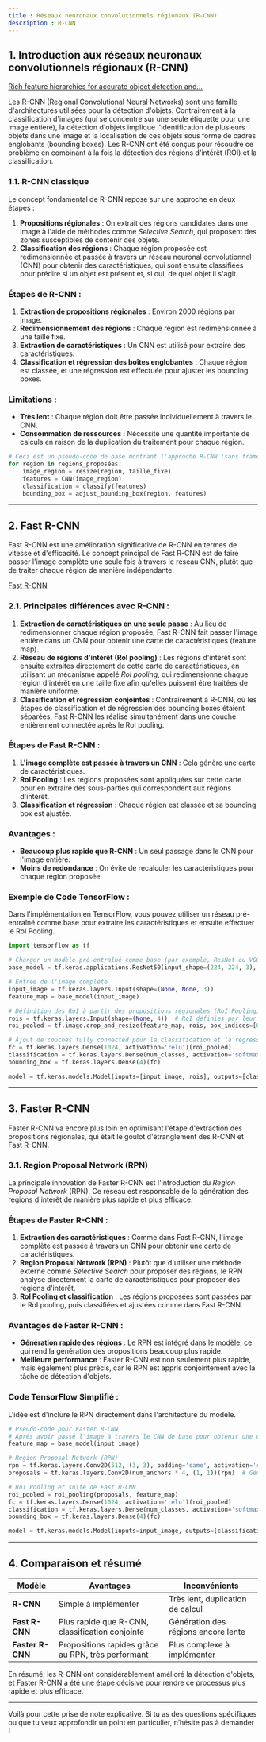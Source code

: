 ```yaml
---
title : Réseaux neuronaux convolutionnels régionaux (R-CNN)
description : R-CNN
---
```


## 1. **Introduction aux réseaux neuronaux convolutionnels régionaux (R-CNN)**

[Rich feature hierarchies for accurate object detection and...](https://arxiv.org/abs/1311.2524)

Les R-CNN (Regional Convolutional Neural Networks) sont une famille d'architectures utilisées pour la détection d'objets. Contrairement à la classification d'images (qui se concentre sur une seule étiquette pour une image entière), la détection d'objets implique l'identification de plusieurs objets dans une image et la localisation de ces objets sous forme de cadres englobants (bounding boxes). Les R-CNN ont été conçus pour résoudre ce problème en combinant à la fois la détection des régions d'intérêt (ROI) et la classification.

### **1.1. R-CNN classique**

Le concept fondamental de R-CNN repose sur une approche en deux étapes :

1. **Propositions régionales** : On extrait des régions candidates dans une image à l'aide de méthodes comme *Selective Search*, qui proposent des zones susceptibles de contenir des objets.
2. **Classification des régions** : Chaque région proposée est redimensionnée et passée à travers un réseau neuronal convolutionnel (CNN) pour obtenir des caractéristiques, qui sont ensuite classifiées pour prédire si un objet est présent et, si oui, de quel objet il s'agit.

### **Étapes de R-CNN :**

1. **Extraction de propositions régionales** : Environ 2000 régions par image.
2. **Redimensionnement des régions** : Chaque région est redimensionnée à une taille fixe.
3. **Extraction de caractéristiques** : Un CNN est utilisé pour extraire des caractéristiques.
4. **Classification et régression des boîtes englobantes** : Chaque région est classée, et une régression est effectuée pour ajuster les bounding boxes.

### **Limitations :**

- **Très lent** : Chaque région doit être passée individuellement à travers le CNN.
- **Consommation de ressources** : Nécessite une quantité importante de calculs en raison de la duplication du traitement pour chaque région.

```python
# Ceci est un pseudo-code de base montrant l'approche R-CNN (sans framework spécifique)
for region in regions_proposées:
    image_region = resize(region, taille_fixe)
    features = CNN(image_region)
    classification = classify(features)
    bounding_box = adjust_bounding_box(region, features)

```

---

## 2. **Fast R-CNN**

Fast R-CNN est une amélioration significative de R-CNN en termes de vitesse et d'efficacité. Le concept principal de Fast R-CNN est de faire passer l'image complète une seule fois à travers le réseau CNN, plutôt que de traiter chaque région de manière indépendante.

[Fast R-CNN](https://arxiv.org/abs/1504.08083)

### **2.1. Principales différences avec R-CNN :**

1. **Extraction de caractéristiques en une seule passe** : Au lieu de redimensionner chaque région proposée, Fast R-CNN fait passer l'image entière dans un CNN pour obtenir une carte de caractéristiques (feature map).
2. **Réseau de régions d'intérêt (RoI pooling)** : Les régions d'intérêt sont ensuite extraites directement de cette carte de caractéristiques, en utilisant un mécanisme appelé *RoI pooling*, qui redimensionne chaque région d'intérêt en une taille fixe afin qu'elles puissent être traitées de manière uniforme.
3. **Classification et régression conjointes** : Contrairement à R-CNN, où les étapes de classification et de régression des bounding boxes étaient séparées, Fast R-CNN les réalise simultanément dans une couche entièrement connectée après le RoI pooling.

### **Étapes de Fast R-CNN :**

1. **L'image complète est passée à travers un CNN** : Cela génère une carte de caractéristiques.
2. **RoI Pooling** : Les régions proposées sont appliquées sur cette carte pour en extraire des sous-parties qui correspondent aux régions d'intérêt.
3. **Classification et régression** : Chaque région est classée et sa bounding box est ajustée.

### **Avantages :**

- **Beaucoup plus rapide que R-CNN** : Un seul passage dans le CNN pour l'image entière.
- **Moins de redondance** : On évite de recalculer les caractéristiques pour chaque région proposée.

### **Exemple de Code TensorFlow :**

Dans l'implémentation en TensorFlow, vous pouvez utiliser un réseau pré-entraîné comme base pour extraire les caractéristiques et ensuite effectuer le RoI Pooling.

```python
import tensorflow as tf

# Charger un modèle pré-entraîné comme base (par exemple, ResNet ou VGG)
base_model = tf.keras.applications.ResNet50(input_shape=(224, 224, 3), include_top=False)

# Entrée de l'image complète
input_image = tf.keras.layers.Input(shape=(None, None, 3))
feature_map = base_model(input_image)

# Définition des RoI à partir des propositions régionales (RoI Pooling)
rois = tf.keras.layers.Input(shape=(None, 4))  # RoI définies par leur bounding box
roi_pooled = tf.image.crop_and_resize(feature_map, rois, box_indices=[0]*len(rois), crop_size=(7, 7))

# Ajout de couches fully connected pour la classification et la régression des bounding boxes
fc = tf.keras.layers.Dense(1024, activation='relu')(roi_pooled)
classification = tf.keras.layers.Dense(num_classes, activation='softmax')(fc)
bounding_box = tf.keras.layers.Dense(4)(fc)

model = tf.keras.models.Model(inputs=[input_image, rois], outputs=[classification, bounding_box])

```

---

## 3. **Faster R-CNN**

Faster R-CNN va encore plus loin en optimisant l'étape d'extraction des propositions régionales, qui était le goulot d'étranglement des R-CNN et Fast R-CNN.

### **3.1. Region Proposal Network (RPN)**

La principale innovation de Faster R-CNN est l'introduction du *Region Proposal Network* (RPN). Ce réseau est responsable de la génération des régions d'intérêt de manière plus rapide et plus efficace.

### **Étapes de Faster R-CNN :**

1. **Extraction des caractéristiques** : Comme dans Fast R-CNN, l'image complète est passée à travers un CNN pour obtenir une carte de caractéristiques.
2. **Region Proposal Network (RPN)** : Plutôt que d'utiliser une méthode externe comme *Selective Search* pour proposer des régions, le RPN analyse directement la carte de caractéristiques pour proposer des régions d'intérêt.
3. **RoI Pooling et classification** : Les régions proposées sont passées par le RoI pooling, puis classifiées et ajustées comme dans Fast R-CNN.

### **Avantages de Faster R-CNN :**

- **Génération rapide des régions** : Le RPN est intégré dans le modèle, ce qui rend la génération des propositions beaucoup plus rapide.
- **Meilleure performance** : Faster R-CNN est non seulement plus rapide, mais également plus précis, car le RPN est appris conjointement avec la tâche de détection d'objets.

### **Code TensorFlow Simplifié :**

L'idée est d'inclure le RPN directement dans l'architecture du modèle.

```python
# Pseudo-code pour Faster R-CNN
# Après avoir passé l'image à travers le CNN de base pour obtenir une carte de caractéristiques
feature_map = base_model(input_image)

# Region Proposal Network (RPN)
rpn = tf.keras.layers.Conv2D(512, (3, 3), padding='same', activation='relu')(feature_map)
proposals = tf.keras.layers.Conv2D(num_anchors * 4, (1, 1))(rpn)  # Générer des propositions de bounding boxes

# RoI Pooling et suite de Fast R-CNN
roi_pooled = roi_pooling(proposals, feature_map)
fc = tf.keras.layers.Dense(1024, activation='relu')(roi_pooled)
classification = tf.keras.layers.Dense(num_classes, activation='softmax')(fc)
bounding_box = tf.keras.layers.Dense(4)(fc)

model = tf.keras.models.Model(inputs=input_image, outputs=[classification, bounding_box])

```

---

## 4. **Comparaison et résumé**

| **Modèle** | **Avantages** | **Inconvénients** |
| --- | --- | --- |
| **R-CNN** | Simple à implémenter | Très lent, duplication de calcul |
| **Fast R-CNN** | Plus rapide que R-CNN, classification conjointe | Génération des régions encore lente |
| **Faster R-CNN** | Propositions rapides grâce au RPN, très performant | Plus complexe à implémenter |

En résumé, les R-CNN ont considérablement amélioré la détection d'objets, et Faster R-CNN a été une étape décisive pour rendre ce processus plus rapide et plus efficace.

---

Voilà pour cette prise de note explicative. Si tu as des questions spécifiques ou que tu veux approfondir un point en particulier, n’hésite pas à demander !